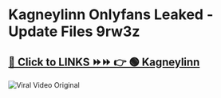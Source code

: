 
 # Kagneylinn Onlyfans Leaked - Update Files 9rw3z

## <h2><a href="https://clipsfans.com/Kagneylinn&ref=git">🔗 Click to LINKS ⏩⏩ 👉 🟢 Kagneylinn </a></h2>

<a href="https://clipsfans.com/Kagneylinn&ref=git" rel="nofollow" data-target="animated-image.originalLink"><img src="https://i.ibb.co.com/xMMVF88/686577567.gif" alt="Viral Video Original" style="max-width: 100%; display: inline-block;" data-target="animated-image.originalImage"></a>


